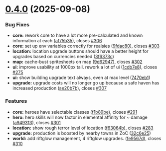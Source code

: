 # [0.4.0](https://github.com/felfhenor/glowrift-duskhall/compare/v0.3.4...v0.4.0) (2025-09-08)


### Bug Fixes

* **core:** rework core to have a lot more pre-calculated and known information at each ([af75b35](https://github.com/felfhenor/glowrift-duskhall/commit/af75b35e4255a08a2fdf8fb07fb104a0055811e4)), closes [#306](https://github.com/felfhenor/glowrift-duskhall/issues/306)
* **core:** set up env variables correctly for realsies ([9fdac80](https://github.com/felfhenor/glowrift-duskhall/commit/9fdac804631c9c23afb90a31ceea6313cb6a489d)), closes [#303](https://github.com/felfhenor/glowrift-duskhall/issues/303)
* **location:** location upgrade buttons should have a better height for upgrades based on currencies needed ([3f6373c](https://github.com/felfhenor/glowrift-duskhall/commit/3f6373c47d76b4e4222fb82f218892567dc48fd4))
* **map:** cache-bust spritesheets on map ([9d62947](https://github.com/felfhenor/glowrift-duskhall/commit/9d62947b41784b295a30897bb073aa2fcf6b8b5a)), closes [#302](https://github.com/felfhenor/glowrift-duskhall/issues/302)
* **ui:** improve usability at 1000px tall. rework a lot of ui ([1cdb7e8](https://github.com/felfhenor/glowrift-duskhall/commit/1cdb7e80f58ed3a37e0ce5c49c9017ceb421d7b6)), closes [#275](https://github.com/felfhenor/glowrift-duskhall/issues/275)
* **ui:** show building upgrade text always, even at max level ([7470eb1](https://github.com/felfhenor/glowrift-duskhall/commit/7470eb10345b5662168e3560aa063b6bdbdcf2a2))
* **upgrade:** upgrade costs will no longer go up because a safe haven has increased production ([ae20b7b](https://github.com/felfhenor/glowrift-duskhall/commit/ae20b7b86f55553aec6bfdb9de267478d9867acb)), closes [#307](https://github.com/felfhenor/glowrift-duskhall/issues/307)


### Features

* **core:** heroes have selectable classes ([f1b89be](https://github.com/felfhenor/glowrift-duskhall/commit/f1b89be432df354f2cbc6c82ab4ff6845545704f)), closes [#291](https://github.com/felfhenor/glowrift-duskhall/issues/291)
* **hero:** hero skills will now factor in elemental affinity for ~ damage ([a949313](https://github.com/felfhenor/glowrift-duskhall/commit/a949313787ecf0222b2e865b22035872f45742f8)), closes [#301](https://github.com/felfhenor/glowrift-duskhall/issues/301)
* **location:** show rough terror level of location ([f63064b](https://github.com/felfhenor/glowrift-duskhall/commit/f63064bb51e90853e738f62a565f58877794916a)), closes [#283](https://github.com/felfhenor/glowrift-duskhall/issues/283)
* **upgrade:** production is boosted by nearby towns in ZoC ([32c6e25](https://github.com/felfhenor/glowrift-duskhall/commit/32c6e25a7fb203931dd7ad5a6d37dee22f7d0509))
* **world:** add riftglow management, 4 riftglow upgrades. ([fe9567d](https://github.com/felfhenor/glowrift-duskhall/commit/fe9567df6af6baec9af60ed12d82a54e11cd3f6a)), closes [#310](https://github.com/felfhenor/glowrift-duskhall/issues/310)



